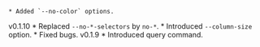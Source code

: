     * Added `--no-color` options.
v0.1.10
    * Replaced `--no-*-selectors` by `no-*`.
    * Introduced `--column-size` option.
    * Fixed bugs.
v0.1.9
    * Introduced query command.

